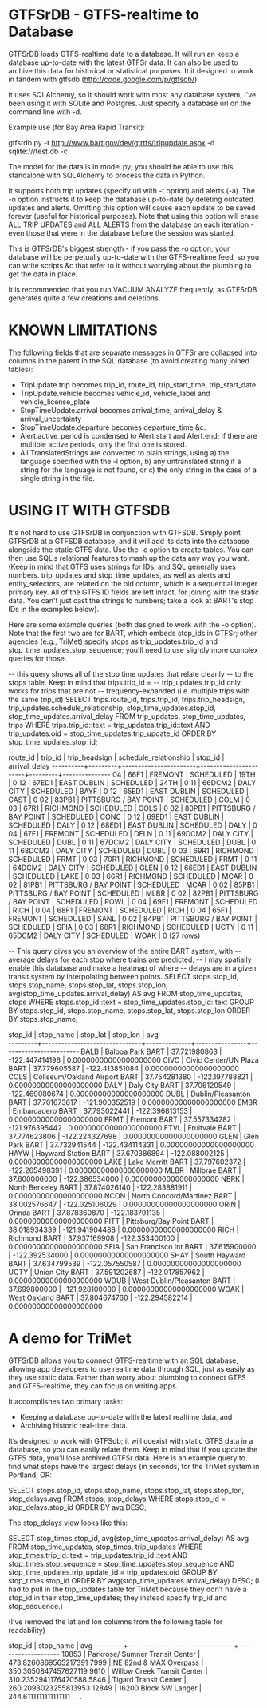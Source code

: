 GTFSrDB - GTFS-realtime to Database
===================================

GTFSrDB loads GTFS-realtime data to a database.  It will run an keep a
database up-to-date with the latest GTFSr data. It can also be used to
archive this data for historical or statistical purposes. It it
designed to work in tandem with gtfsdb
(http://code.google.com/p/gtfsdb/).

It uses SQLAlchemy, so it should work with most any database system;
I've been using it with SQLite and Postgres. Just specify a database
url on the command line with -d.

Example use (for Bay Area Rapid Transit):

gtfsrdb.py -t http://www.bart.gov/dev/gtrtfs/tripupdate.aspx -d sqlite:///test.db -c

The model for the data is in model.py; you should be able to use this 
standalone with SQLAlchemy to process the data in Python.

It supports both trip updates (specify url with -t option) and alerts
(-a). The -o option instructs it to keep the database up-to-date by
deleting outdated updates and alerts. Omitting this option will cause
each update to be saved forever (useful for historical purposes). Note
that using this option will erase ALL TRIP UPDATES and ALL ALERTS from
the database on each iteration - even those that were in the database
before the session was started.

This is GTFSrDB's biggest strength - if you pass the -o option, your
database will be perpetually up-to-date with the GTFS-realtime feed,
so you can write scripts &c that refer to it without worrying about
the plumbing to get the data in place.

It is recommended that you run VACUUM ANALYZE frequently, as GTFSrDB
generates quite a few creations and deletions.

KNOWN LIMITATIONS
=================
The following fields that are separate messages in GTFSr are collapsed
into columns in the parent in the SQL database (to avoid creating many
joined tables):

* TripUpdate.trip becomes trip_id, route_id, trip_start_time, trip_start_date
* TripUpdate.vehicle becomes vehicle_id, vehicle_label and
  vehicle_license_plate
* StopTimeUpdate.arrival becomes arrival_time, arrival_delay & 
  arrival_uncertainty
* StopTimeUpdate.departure becomes departure_time &c.
* Alert.active_period is condensed to Alert.start and Alert.end; if
  there are multiple active periods, only the first one is stored.
* All TranslatedStrings are converted to plain strings, using a) the
  language specified with the -l option, b) any untranslated string if
  a string for the language is not found, or c) the only string in the 
  case of a single string in the file.

USING IT WITH GTFSDB
====================

It's not hard to use GTFSrDB in conjunction with GTFSDB. Simply point
GTFSrDB at a GTFSDB database, and it will add its data into the
database alongside the static GTFS data. Use the -c option to create
tables. You can then use SQL's relational features to mash up the data
any way you want. (Keep in mind that GTFS uses strings for IDs, and
SQL generally uses numbers. trip_updates and stop_time_updates, as
well as alerts and entity_selectors, are related on the oid column,
which is a sequential integer primary key. All of the GTFS ID fields
are left intact, for joining with the static data. You can't just cast
the strings to numbers; take a look at BART's stop IDs in the examples
below).

Here are some example queries (both designed to work with the -o option). Note 
that the first two are for BART, which embeds stop_ids in GTFSr; other agencies 
(e.g., TriMet) specify stops as trip_updates.trip_id and 
stop_time_updates.stop_sequence; you'll need to use slightly more complex
queries for those.

-- this query shows all of the stop time updates that relate cleanly
-- to the stops table. Keep in mind that trips.trip_id =
-- trip_updates.trip_id only works for trips that are not
-- frequency-expanded (i.e. multiple trips with the same trip_id)
SELECT trips.route_id, trips.trip_id, trips.trip_headsign, trip_updates.schedule_relationship, stop_time_updates.stop_id, stop_time_updates.arrival_delay
  FROM trip_updates, stop_time_updates, trips
  WHERE trips.trip_id::text = trip_updates.trip_id::text AND trip_updates.oid = stop_time_updates.trip_update_id
  ORDER BY stop_time_updates.stop_id;

 route_id | trip_id |     trip_headsign     | schedule_relationship | stop_id | arrival_delay 
----------+---------+-----------------------+-----------------------+---------+---------------
 04       | 66F1    | FREMONT               | SCHEDULED             | 19TH    |             0
 12       | 67ED1   | EAST DUBLIN           | SCHEDULED             | 24TH    |             0
 11       | 66DCM2  | DALY CITY             | SCHEDULED             | BAYF    |             0
 12       | 65ED1   | EAST DUBLIN           | SCHEDULED             | CAST    |             0
 02       | 83PB1   | PITTSBURG / BAY POINT | SCHEDULED             | COLM    |             0
 03       | 67R1    | RICHMOND              | SCHEDULED             | COLS    |             0
 02       | 80PB1   | PITTSBURG / BAY POINT | SCHEDULED             | CONC    |             0
 12       | 69ED1   | EAST DUBLIN           | SCHEDULED             | DALY    |             0
 12       | 68ED1   | EAST DUBLIN           | SCHEDULED             | DALY    |             0
 04       | 67F1    | FREMONT               | SCHEDULED             | DELN    |             0
 11       | 69DCM2  | DALY CITY             | SCHEDULED             | DUBL    |             0
 11       | 67DCM2  | DALY CITY             | SCHEDULED             | DUBL    |             0
 11       | 68DCM2  | DALY CITY             | SCHEDULED             | DUBL    |             0
 03       | 69R1    | RICHMOND              | SCHEDULED             | FRMT    |             0
 03       | 70R1    | RICHMOND              | SCHEDULED             | FRMT    |             0
 11       | 64DCM2  | DALY CITY             | SCHEDULED             | GLEN    |             0
 12       | 66ED1   | EAST DUBLIN           | SCHEDULED             | LAKE    |             0
 03       | 66R1    | RICHMOND              | SCHEDULED             | MCAR    |             0
 02       | 81PB1   | PITTSBURG / BAY POINT | SCHEDULED             | MCAR    |             0
 02       | 85PB1   | PITTSBURG / BAY POINT | SCHEDULED             | MLBR    |             0
 02       | 82PB1   | PITTSBURG / BAY POINT | SCHEDULED             | POWL    |             0
 04       | 69F1    | FREMONT               | SCHEDULED             | RICH    |             0
 04       | 68F1    | FREMONT               | SCHEDULED             | RICH    |             0
 04       | 65F1    | FREMONT               | SCHEDULED             | SANL    |             0
 02       | 84PB1   | PITTSBURG / BAY POINT | SCHEDULED             | SFIA    |             0
 03       | 68R1    | RICHMOND              | SCHEDULED             | UCTY    |             0
 11       | 65DCM2  | DALY CITY             | SCHEDULED             | WOAK    |             0
(27 rows)


-- This query gives you an overview of the entire BART system, with
-- average delays for each stop where trains are predicted.
-- I may spatially enable this database and make a heatmap of where
-- delays are in a given transit system by interpolating between points.
SELECT stops.stop_id, stops.stop_name, stops.stop_lat, stops.stop_lon, avg(stop_time_updates.arrival_delay) AS avg
   FROM stop_time_updates, stops
  WHERE stops.stop_id::text = stop_time_updates.stop_id::text
  GROUP BY stops.stop_id, stops.stop_name, stops.stop_lat, stops.stop_lon
  ORDER BY stops.stop_name;

 stop_id |           stop_name           |   stop_lat   |    stop_lon    |          avg           
---------+-------------------------------+--------------+----------------+------------------------
 BALB    | Balboa Park BART              | 37.721980868 | -122.447414196 | 0.00000000000000000000
 CIVC    | Civic Center/UN Plaza BART    | 37.779605587 | -122.413851084 | 0.00000000000000000000
 COLS    | Coliseum/Oakland Airport BART | 37.754281380 | -122.197788821 | 0.00000000000000000000
 DALY    | Daly City BART                | 37.706120549 | -122.469080674 | 0.00000000000000000000
 DUBL    | Dublin/Pleasanton BART        | 37.701673617 | -121.900352519 | 0.00000000000000000000
 EMBR    | Embarcadero BART              | 37.793022441 | -122.396813153 | 0.00000000000000000000
 FRMT    | Fremont BART                  | 37.557334282 | -121.976395442 | 0.00000000000000000000
 FTVL    | Fruitvale BART                | 37.774623806 | -122.224327698 | 0.00000000000000000000
 GLEN    | Glen Park BART                | 37.732941544 | -122.434114331 | 0.00000000000000000000
 HAYW    | Hayward Station BART          | 37.670386894 | -122.088002125 | 0.00000000000000000000
 LAKE    | Lake Merritt BART             | 37.797602372 | -122.265498391 | 0.00000000000000000000
 MLBR    | Millbrae BART                 | 37.600006000 | -122.386534000 | 0.00000000000000000000
 NBRK    | North Berkeley BART           | 37.874026140 | -122.283881911 | 0.00000000000000000000
 NCON    | North Concord/Martinez BART   | 38.002576647 | -122.025106029 | 0.00000000000000000000
 ORIN    | Orinda BART                   | 37.878360870 | -122.183791135 | 0.00000000000000000000
 PITT    | Pittsburg/Bay Point BART      | 38.018934339 | -121.941904488 | 0.00000000000000000000
 RICH    | Richmond BART                 | 37.937169908 | -122.353400100 | 0.00000000000000000000
 SFIA    | San Francisco Int BART        | 37.615900000 | -122.392534000 | 0.00000000000000000000
 SHAY    | South Hayward BART            | 37.634799539 | -122.057550587 | 0.00000000000000000000
 UCTY    | Union City BART               | 37.591202687 | -122.017857962 | 0.00000000000000000000
 WDUB    | West Dublin/Pleasanton BART   | 37.699800000 | -121.928100000 | 0.00000000000000000000
 WOAK    | West Oakland BART             | 37.804674760 | -122.294582214 | 0.00000000000000000000

A demo for TriMet
=================

GTFSrDB allows you to connect GTFS-realtime with an SQL database, allowing app developers to use realtime data through SQL, just as easily as they use static data. Rather than worry about plumbing to connect GTFS and GTFS-realtime, they can focus on writing apps.

It accomplishes two primary tasks:

* Keeping a database up-to-date with the latest realtime data, and
* Archiving historic real-time data.

It’s designed to work with GTFSdb; it will coexist with static GTFS data in a database, so you can easily relate them. Keep in mind that if you update the GTFS data, you’ll lose archived GTFSr data.
Here is an example query to find what stops have the largest delays (in seconds, for the TriMet system in Portland, OR:

SELECT stops.stop_id, stops.stop_name, stops.stop_lat, stops.stop_lon, stop_delays.avg
  FROM stops, stop_delays
  WHERE stops.stop_id = stop_delays.stop_id
  ORDER BY avg DESC;

The stop_delays view looks like this:


SELECT stop_times.stop_id, avg(stop_time_updates.arrival_delay) AS avg
  FROM stop_time_updates, stop_times, trip_updates
 WHERE stop_times.trip_id::text = trip_updates.trip_id::text AND stop_times.stop_sequence = stop_time_updates.stop_sequence AND stop_time_updates.trip_update_id = trip_updates.oid
 GROUP BY stop_times.stop_id
 ORDER BY avg(stop_time_updates.arrival_delay) DESC;
(I had to pull in the trip_updates table for TriMet because they don’t have a stop_id in their stop_time_updates; they instead specify trip_id and stop_sequence.)

(I’ve removed the lat and lon columns from the following table for readability)

stop_id |            stop_name            |         avg
---------+---------------------------------+----------------------
 10853   | Parkrose/ Sumner Transit Center | 473.8260869565217391
 7999    | NE 82nd & MAX Overpass          | 350.3050847457627119
 9610    | Willow Creek Transit Center     | 310.2352941176470588
 5846    | Tigard Transit Center           | 260.2093023255813953
 12849   | 16200 Block SW Langer           | 244.6111111111111111
. . .
